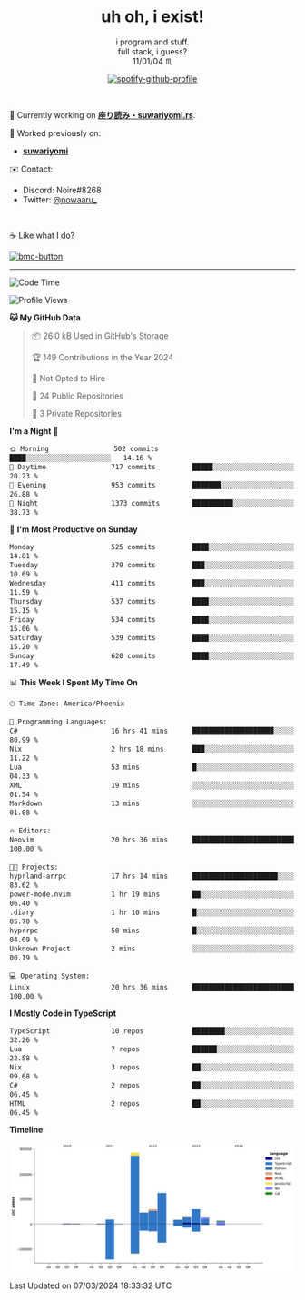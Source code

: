 <!--
**Nowaaru/nowaaru** is a ✨ _special_ ✨ repository because its `README.md` (this file) appears on your GitHub profile.

Here are some ideas to get you started:

- 🔭 I’m currently working on ...
- 🌱 I’m currently learning ...
- 👯 I’m looking to collaborate on ...
- 🤔 I’m looking for help with ...
- 💬 Ask me about ...
- 📫 How to reach me: ...
- 😄 Pronouns: ...
- ⚡ Fun fact: ...
-->

<h1 align="center"> uh oh, i exist!</h1>

<p align="center">
  i program and stuff.<br/>
  full stack, i guess?<br/>
  11/01/04 ♏ 
</p>

<!--
<p align="center">
╭──────────────────────────╮<br/>
│                        <a href="https://open.spotify.com/track/5iY3ZEHlQGFosdnROBDIg7?si=d7fd7fe8c7a747a1">Lavender</a>                      │<br/>
│               <a href="https://open.spotify.com/artist/6oeSQ4qmDQ7n89Rdt6tLLn?si=2773a05ce8b94a6c"><code>Rav</code></a>, <a href="https://open.spotify.com/artist/3vxcGARzVb3sETtt0Jxp7v?si=a4d26afacb46454f"><code>Kill Bill: The Rapper</code></a>               │<br/>
│             00:29 <a href="https://www.youtube.com/watch?v=dQw4w9WgXcQ">━━⬤</a>─────── 02:19              │<br/>
╰──────────────────────────╯<br/>
</p>
-->

<div align="center">

[![spotify-github-profile](https://spotify-github-profile.vercel.app/api/view?uid=fifkee&cover_image=true&theme=novatorem&bar_color=53b14f&bar_color_cover=true)](https://spotify-github-profile.vercel.app/api/view?uid=fifkee&redirect=true)

</div>
<br />

🦀 Currently working on **[座り読み・suwariyomi.rs](https://github.com/Nowaaru/suwariyomi.rs)**.

💫 Worked previously on: 
- **[suwariyomi](https://github.com/Nowaaru/suwariyomi)**



✉️ Contact:
- Discord: Noire#8268
- Twitter: <a href=https://twitter.com/@nowaaru_>@nowaaru_</a>

<br />

☕ Like what I do?

<a href="https://www.buymeacoffee.com/noire">
<img width="136" alt="bmc-button" src="https://user-images.githubusercontent.com/16274568/185726271-65d08167-e68c-49b1-bc12-8813b73cf0c0.png"></a>


---

<!--START_SECTION:waka-->
![Code Time](http://img.shields.io/badge/Code%20Time-867%20hrs%2022%20mins-blue)

![Profile Views](http://img.shields.io/badge/Profile%20Views-5-blue)

**🐱 My GitHub Data** 

> 📦 26.0 kB Used in GitHub's Storage 
 > 
> 🏆 149 Contributions in the Year 2024
 > 
> 🚫 Not Opted to Hire
 > 
> 📜 24 Public Repositories 
 > 
> 🔑 3 Private Repositories 
 > 
**I'm a Night 🦉** 

```text
🌞 Morning                502 commits         ████░░░░░░░░░░░░░░░░░░░░░   14.16 % 
🌆 Daytime                717 commits         █████░░░░░░░░░░░░░░░░░░░░   20.23 % 
🌃 Evening                953 commits         ███████░░░░░░░░░░░░░░░░░░   26.88 % 
🌙 Night                  1373 commits        ██████████░░░░░░░░░░░░░░░   38.73 % 
```
📅 **I'm Most Productive on Sunday** 

```text
Monday                   525 commits         ████░░░░░░░░░░░░░░░░░░░░░   14.81 % 
Tuesday                  379 commits         ███░░░░░░░░░░░░░░░░░░░░░░   10.69 % 
Wednesday                411 commits         ███░░░░░░░░░░░░░░░░░░░░░░   11.59 % 
Thursday                 537 commits         ████░░░░░░░░░░░░░░░░░░░░░   15.15 % 
Friday                   534 commits         ████░░░░░░░░░░░░░░░░░░░░░   15.06 % 
Saturday                 539 commits         ████░░░░░░░░░░░░░░░░░░░░░   15.20 % 
Sunday                   620 commits         ████░░░░░░░░░░░░░░░░░░░░░   17.49 % 
```


📊 **This Week I Spent My Time On** 

```text
🕑︎ Time Zone: America/Phoenix

💬 Programming Languages: 
C#                       16 hrs 41 mins      ████████████████████░░░░░   80.99 % 
Nix                      2 hrs 18 mins       ███░░░░░░░░░░░░░░░░░░░░░░   11.22 % 
Lua                      53 mins             █░░░░░░░░░░░░░░░░░░░░░░░░   04.33 % 
XML                      19 mins             ░░░░░░░░░░░░░░░░░░░░░░░░░   01.54 % 
Markdown                 13 mins             ░░░░░░░░░░░░░░░░░░░░░░░░░   01.08 % 

🔥 Editors: 
Neovim                   20 hrs 36 mins      █████████████████████████   100.00 % 

🐱‍💻 Projects: 
hyprland-arrpc           17 hrs 14 mins      █████████████████████░░░░   83.62 % 
power-mode.nvim          1 hr 19 mins        ██░░░░░░░░░░░░░░░░░░░░░░░   06.40 % 
.diary                   1 hr 10 mins        █░░░░░░░░░░░░░░░░░░░░░░░░   05.70 % 
hyprrpc                  50 mins             █░░░░░░░░░░░░░░░░░░░░░░░░   04.09 % 
Unknown Project          2 mins              ░░░░░░░░░░░░░░░░░░░░░░░░░   00.19 % 

💻 Operating System: 
Linux                    20 hrs 36 mins      █████████████████████████   100.00 % 
```

**I Mostly Code in TypeScript** 

```text
TypeScript               10 repos            ████████░░░░░░░░░░░░░░░░░   32.26 % 
Lua                      7 repos             ██████░░░░░░░░░░░░░░░░░░░   22.58 % 
Nix                      3 repos             ██░░░░░░░░░░░░░░░░░░░░░░░   09.68 % 
C#                       2 repos             ██░░░░░░░░░░░░░░░░░░░░░░░   06.45 % 
HTML                     2 repos             ██░░░░░░░░░░░░░░░░░░░░░░░   06.45 % 
```



**Timeline**

![Lines of Code chart](https://raw.githubusercontent.com/Nowaaru/Nowaaru/main/assets/bar_graph.png)


 Last Updated on 07/03/2024 18:33:32 UTC
<!--END_SECTION:waka-->

<!--
[![Nowaaru's GitHub stats](https://github-readme-stats.vercel.app/api?username=Nowaaru&theme=dracula&show_icons=true)](https://github.com/anuraghazra/github-readme-stats)

[![Top Langs](https://github-readme-stats.vercel.app/api/top-langs/?username=Nowaaru&layout=compact&theme=dracula)](https://github.com/anuraghazra/github-readme-stats)
-->
